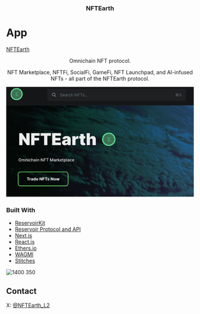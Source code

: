 <h3 align="center">NFTEarth</h3>
  <p align="center">

# App 

[NFTEarth](https://nftearth.exchange)

<p align="center">Omnichain NFT protocol.</p>

<p align="center">NFT Marketplace, NFTFi, SocialFi, GameFi, NFT Launchpad, and AI-infused NFTs - all part of the NFTEarth protocol.</p>

![NFTEarth](image.png)


### Built With

- [ReservoirKit](https://docs.reservoir.tools/docs/reservoir-kit)
- [Reservoir Protocol and API](https://reservoirprotocol.github.io/)
- [Next.js](https://nextjs.org/)
- [React.js](https://reactjs.org/)
- [Ethers.io](https://ethers.io/)
- [WAGMI](https://wagmi.sh/)
- [Stitches](https://stitches.dev/docs/variants)


![1400 350](https://github.com/NFTEarth/nft-marketplace/assets/29180454/59fe297c-c743-4130-b76c-c641ce941996)

## Contact

X: [@NFTEarth_L2](https://twitter.com/NFTEarth_L2)

<p align="center">
